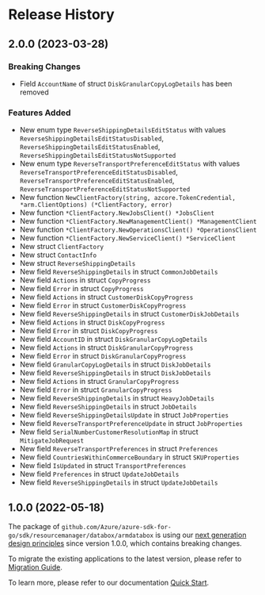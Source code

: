 # Release History

## 2.0.0 (2023-03-28)
### Breaking Changes

- Field `AccountName` of struct `DiskGranularCopyLogDetails` has been removed

### Features Added

- New enum type `ReverseShippingDetailsEditStatus` with values `ReverseShippingDetailsEditStatusDisabled`, `ReverseShippingDetailsEditStatusEnabled`, `ReverseShippingDetailsEditStatusNotSupported`
- New enum type `ReverseTransportPreferenceEditStatus` with values `ReverseTransportPreferenceEditStatusDisabled`, `ReverseTransportPreferenceEditStatusEnabled`, `ReverseTransportPreferenceEditStatusNotSupported`
- New function `NewClientFactory(string, azcore.TokenCredential, *arm.ClientOptions) (*ClientFactory, error)`
- New function `*ClientFactory.NewJobsClient() *JobsClient`
- New function `*ClientFactory.NewManagementClient() *ManagementClient`
- New function `*ClientFactory.NewOperationsClient() *OperationsClient`
- New function `*ClientFactory.NewServiceClient() *ServiceClient`
- New struct `ClientFactory`
- New struct `ContactInfo`
- New struct `ReverseShippingDetails`
- New field `ReverseShippingDetails` in struct `CommonJobDetails`
- New field `Actions` in struct `CopyProgress`
- New field `Error` in struct `CopyProgress`
- New field `Actions` in struct `CustomerDiskCopyProgress`
- New field `Error` in struct `CustomerDiskCopyProgress`
- New field `ReverseShippingDetails` in struct `CustomerDiskJobDetails`
- New field `Actions` in struct `DiskCopyProgress`
- New field `Error` in struct `DiskCopyProgress`
- New field `AccountID` in struct `DiskGranularCopyLogDetails`
- New field `Actions` in struct `DiskGranularCopyProgress`
- New field `Error` in struct `DiskGranularCopyProgress`
- New field `GranularCopyLogDetails` in struct `DiskJobDetails`
- New field `ReverseShippingDetails` in struct `DiskJobDetails`
- New field `Actions` in struct `GranularCopyProgress`
- New field `Error` in struct `GranularCopyProgress`
- New field `ReverseShippingDetails` in struct `HeavyJobDetails`
- New field `ReverseShippingDetails` in struct `JobDetails`
- New field `ReverseShippingDetailsUpdate` in struct `JobProperties`
- New field `ReverseTransportPreferenceUpdate` in struct `JobProperties`
- New field `SerialNumberCustomerResolutionMap` in struct `MitigateJobRequest`
- New field `ReverseTransportPreferences` in struct `Preferences`
- New field `CountriesWithinCommerceBoundary` in struct `SKUProperties`
- New field `IsUpdated` in struct `TransportPreferences`
- New field `Preferences` in struct `UpdateJobDetails`
- New field `ReverseShippingDetails` in struct `UpdateJobDetails`


## 1.0.0 (2022-05-18)

The package of `github.com/Azure/azure-sdk-for-go/sdk/resourcemanager/databox/armdatabox` is using our [next generation design principles](https://azure.github.io/azure-sdk/general_introduction.html) since version 1.0.0, which contains breaking changes.

To migrate the existing applications to the latest version, please refer to [Migration Guide](https://aka.ms/azsdk/go/mgmt/migration).

To learn more, please refer to our documentation [Quick Start](https://aka.ms/azsdk/go/mgmt).